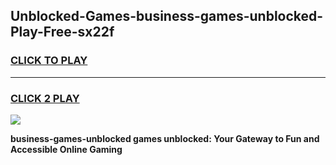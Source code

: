 
## Unblocked-Games-business-games-unblocked-Play-Free-sx22f
<h3>
<a href="https://premium76.site?title=business-games-unblocked&ref=10A">CLICK TO PLAY</a></h3>
<hr>

<h3>
<a href="https://premium76.site?title=business-games-unblocked&ref=10A">CLICK 2 PLAY</a>
  
</h3>

<a href="https://premium76.site?title=business-games-unblocked&ref=10A"><img src="https://clearcache.store/games.png"></a>


**business-games-unblocked games unblocked: Your Gateway to Fun and Accessible Online Gaming**
